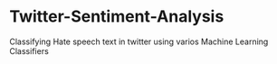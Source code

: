 # Twitter-Sentiment-Analysis
 Classifying Hate speech text in twitter using varios Machine Learning Classifiers
